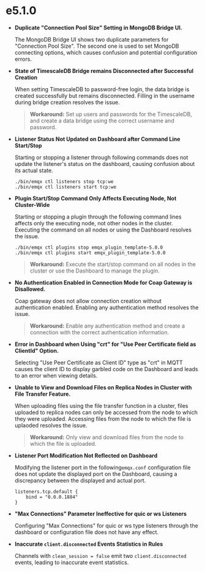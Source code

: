 # e5.1.0

-   **Duplicate "Connection Pool Size" Setting in MongoDB Bridge UI.**

    The MongoDB Bridge UI shows two duplicate parameters for "Connection Pool Size". The second one is used to set MongoDB connecting options, which causes confusion and potential configuration errors.

-   **State of TimescaleDB Bridge remains Disconnected after Successful Creation**

    When setting TimescaleDB to password-free login, the data bridge is created successfully but remains disconnected. Filling in the username during bridge creation resolves the issue.

    > **Workaround:**
    > Set up users and passwords for the TimescaleDB, and create a data bridge using the correct username and password.

-   **Listener Status Not Updated on Dashboard after Command Line Start/Stop**

    Starting or stopping a listener through following commands does not update the listener's status on the dashboard, causing confusion about its actual state.
    ```
    ./bin/emqx ctl listeners stop tcp:we
    ./bin/emqx ctl listeners start tcp:we
    ```

-   **Plugin Start/Stop Command Only Affects Executing Node, Not Cluster-Wide**

    Starting or stopping a plugin through the following command lines affects only the executing node, not other nodes in the cluster. Executing the command on all nodes or using the Dashboard resolves the issue.
    ```
    ./bin/emqx ctl plugins stop emqx_plugin_template-5.0.0
    ./bin/emqx ctl plugins start emqx_plugin_template-5.0.0
    ```

    > **Workaround:**
    > Execute the start/stop command on all nodes in the cluster or use the Dashboard to manage the plugin.

-   **No Authentication Enabled in Connection Mode for Coap Gateway is Disallowed.**

    Coap gateway does not allow connection creation without authentication enabled. Enabling any authentication method resolves the issue.

    > **Workaround:**
    > Enable any authentication method and create a connection with the correct authentication information.

-   **Error in Dashboard when Using "crt" for "Use Peer Certificate field as ClientId" Option.**

    Selecting "Use Peer Certificate as Client ID" type as "crt" in MQTT causes the client ID to display garbled code on the Dashboard and leads to an error when viewing details.

-   **Unable to View and Download Files on Replica Nodes in Cluster with File Transfer Feature.**

    When uploading files using the file transfer function in a cluster, files uploaded to replica nodes can only be accessed from the node to which they were uploaded. Accessing files from the node to which the file is uplaoded resolves the issue.

    > **Workaround:**
    > Only view and download files from the node to which the file is uploaded.

-   **Listener Port Modification Not Reflected on Dashboard**

    Modifying the listener port in the following`emqx.conf` configuration file does not update the displayed port on the Dashboard, causing a discrepancy between the displayed and actual port.
    ```
    listeners.tcp.default {
        bind = "0.0.0.1884"
    }
    ```

-   **"Max Connections" Parameter Ineffective for quic or ws Listeners**

    Configuring "Max Connections" for quic or ws type listeners through the dashboard or configuration file does not have any effect.

-   **Inaccurate `client.disconnected` Events Statistics in Rules**

    Channels with `clean_session = false` emit two `client.disconnected` events, leading to inaccurate event statistics.
